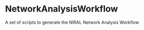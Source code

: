 NetworkAnalysisWorkflow
=======================

A set of scripts to generate the NIRAL Network Analysis Workflow